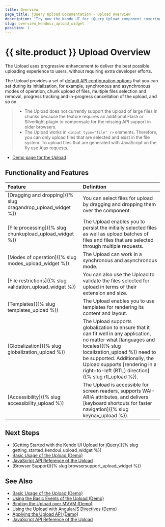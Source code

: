 ```yaml
---
title: Overview
page_title: jQuery Upload Documentation - Upload Overview
description: "Try now the Kendo UI for jQuery Upload component covering everything from operation modes and templates to file processing and dragging and dropping."
slug: overview_kendoui_upload_widget
position: 1
---
```


# {{ site.product }} Upload Overview

The Upload uses progressive enhancement to deliver the best possible uploading experience to users, without requiring extra developer efforts.

The Upload provides a set of [default API configuration options](/api/javascript/ui/upload) that you can set during its initialization, for example, synchronous and asynchronous modes of operation, chunk upload of files, multiple files selection and removal, progress tracking and in-progress cancellation of the upload, and so on.

> * The Upload does not currently support the upload of large files in chunks because the feature requires an additional Flash or Silverlight plugin to compensate for the missing API support in older browsers.
> * The Upload works in `<input type="file" />` elements. Therefore, you can only upload files that are selected and exist in the file system. To upload files that are generated with JavaScript on the fly use Ajax requests.

* [Demo page for the Upload](https://demos.telerik.com/kendo-ui/upload/index)

## Functionality and Features

| Feature                                                               |Definition
| :---                                                                  |:---
| [Dragging and dropping]({% slug dragandrop_upload_widget %})          |You can select files for upload by dragging and dropping them over the component.
| [File processing]({% slug chunkupload_upload_widget %})               |The Upload enables you to persist the initially selected files as well as upload batches of files and files that are selected through multiple requests.
| [Modes of operation]({% slug modes_upload_widget %})                  |The Upload can work in a synchronous and asynchronous mode.
| [File restrictions]({% slug validation_upload_widget %})              |You can also use the Upload to validate the files selected for upload in terms of their extension and size.
| [Templates]({% slug templates_upload %})                              |The Upload enables you to use templates for rendering its content and layout. 
| [Globalization]({% slug globalization_upload %})                      |The Upload supports globalization to ensure that it can fit well in any application, no matter what [languages and locales]({% slug localization_upload %}) need to be supported. Additionally, the Upload supports [rendering in a right-to-left (RTL) direction]({% slug rtl_upload %}).
| [Accessibility]({% slug accessibility_upload %})                      |The Upload is accessible for screen readers, supports WAI-ARIA attributes, and delivers [keyboard shortcuts for faster navigation]({% slug keynav_upload %}).

## Next Steps

* [Getting Started with the Kendo UI Upload for jQuery]({% slug getting_started_kendoui_upload_widget %})
* [Basic Usage of the Upload (Demo)](https://demos.telerik.com/kendo-ui/upload/index)
* [JavaScript API Reference of the Upload](/api/javascript/ui/upload)
* [Browser Support]({% slug browsersupport_upload_widget %})

## See Also

* [Basic Usage of the Upload (Demo)](https://demos.telerik.com/kendo-ui/upload/index)
* [Using the Basic Events of the Upload (Demo)](https://demos.telerik.com/kendo-ui/upload/events)
* [Binding the Upload over MVVM (Demo)](https://demos.telerik.com/kendo-ui/upload/mvvm)
* [Using the Upload with AngularJS Directives (Demo)](https://demos.telerik.com/kendo-ui/upload/angular)
* [Applying the Upload API (Demo)](https://demos.telerik.com/kendo-ui/upload/api)
* [JavaScript API Reference of the Upload](/api/javascript/ui/upload)
